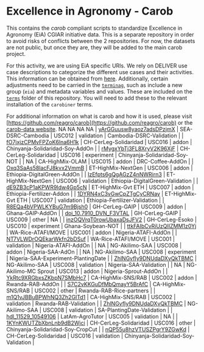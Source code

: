 # Excellence in Agronomy - Carob

This contains the *carob* compliant scripts to standardize Excellence in Agronomy (EiA) CGIAR initiative data. This is a separate repository in order to avoid risks of conflicts between the 2 repositories. For now, the datasets are not public, but once they are, they will be added to the main carob project.

For this activity, we are using EiA specific URIs. We rely on DELIVER use case descriptions to categorize the different use cases and their activities. This information can be obtained from [here](https://my.eia.cgiar.org/api/v1/usecases/). Additionally, certain adjustments need to be carried in the [`terminag`](https://github.com/reagro/terminag), such as include a new group (`eia`) and metadata variables and values. These are included on the [`terms`](https://github.com/EiA2030/eia-carob) folder of this repository. You will need to add these to the relevant installation of the `carobiner` terms.

For additional information on what is carob and how it is used, please visit [https://github.com/reagro/carob](https://github.com/reagro/carob) or the [carob-data website](https://carob-data.org/).
NA
NA
NA
NA
| [yArGGuusw8yaoz7adsDPzjmX](https://github.com/EiA2030/eia-carob/tree/main/scripts/eia/yArGGuusw8yaoz7adsDPzjmX.R) | SEA-DSRC-Cambodia | USC012 | validation | Cambodia-DSRC-Validation |
| [fO7jxjzCPMvFPZoK6lna6H1k](https://github.com/EiA2030/eia-carob/tree/main/scripts/eia/fO7jxjzCPMvFPZoK6lna6H1k.R) | CH-CerLeg-Solidaridad | USC016 | addon | Chinyanja-Solidaridad-Soy-AddOn |
| [rMygxYbTj3FL8XryV2K96XjF](https://github.com/EiA2030/eia-carob/tree/main/scripts/eia/rMygxYbTj3FL8XryV2K96XjF.R) | CH-CerLeg-Solidaridad | USC016 | experiment | Chinyanja-Solidaridad-Soy-NOT |
| NA | CA-HighMix-OLAM | USC015 | addon | DRC-Coffee-AddOn |
| [Oxq3SaAs58lacFJ8kvx2VmmB](https://github.com/EiA2030/eia-carob/tree/main/scripts/eia/Oxq3SaAs58lacFJ8kvx2VmmB.R) | ET-HighMix-NextGen | USC006 | addon | Ethiopia-DigitalGreen-AddOn |
| [IzEfpts6gQgAGzZ4nNWRirn3](https://github.com/EiA2030/eia-carob/tree/main/scripts/eia/IzEfpts6gQgAGzZ4nNWRirn3.R) | ET-HighMix-NextGen | USC006 | validation | Ethiopia-DigitalGreen-Validation |
| [dE9ZB3cP1aKPWR9Idw4Gp5cN](https://github.com/EiA2030/eia-carob/tree/main/scripts/eia/dE9ZB3cP1aKPWR9Idw4Gp5cN.R) | ET-HighMix-Gvt ETH | USC007 | addon | Ethiopia-Fertilizer-Addon |
| [1DYRN4xC3vGwCpZTgCyCRNay](https://github.com/EiA2030/eia-carob/tree/main/scripts/eia/1DYRN4xC3vGwCpZTgCyCRNay.R) | ET-HighMix-Gvt ETH | USC007 | validation | Ethiopia-Fertilizer-Validation |
| [R8EQa4bVPWLKYBuG7m9Bjsh0](https://github.com/EiA2030/eia-carob/tree/main/scripts/eia/R8EQa4bVPWLKYBuG7m9Bjsh0.R) | GH-CerLeg-GAIP | USC009 | addon | Ghana-GAIP-AddOn |
| [doi_10.7910_DVN_F3VTAL](https://github.com/EiA2030/eia-carob/tree/main/scripts/eia/doi_10.7910_DVN_F3VTAL.R) | GH-CerLeg-GAIP | USC009 | other | NA |
| [inzOQVrqT0rowUbaxaDsJFV2](https://github.com/EiA2030/eia-carob/tree/main/scripts/eia/inzOQVrqT0rowUbaxaDsJFV2.R) | GH-CerLeg-Esoko | USC010 | experiment | Ghana-Soybean-NOT |
| [ttkFAIbCvRiUzQIIZMM1z0Yj](https://github.com/EiA2030/eia-carob/tree/main/scripts/eia/ttkFAIbCvRiUzQIIZMM1z0Yj.R) | WA-Rice-ATAFI/MOVE | USC001 | addon | Nigeria-ATAFI-AddOn |
| [NT7VLWDrOQEkarWkfn2bDSuf](https://github.com/EiA2030/eia-carob/tree/main/scripts/eia/NT7VLWDrOQEkarWkfn2bDSuf.R) | WA-Rice-ATAFI/MOVE | USC001 | validation | Nigeria-ATAFI-AddOn |
| NA | NG-Akilimo-SAA | USC008 | addon | Nigeria-SAA-AdOn |
| NA | NG-Akilimo-SAA | USC008 | experiment | Nigeria-SAA-Experiment-PlantingDate |
| [ZhlNGvfIy9DNUdaDXvQkTBMC](https://github.com/EiA2030/eia-carob/tree/main/scripts/eia/ZhlNGvfIy9DNUdaDXvQkTBMC.R) | NG-Akilimo-SAA | USC008 | validation | Nigeria-SAA-Validation |
| NA | NG-Akilimo-MC Sprout | USC013 | addon | Nigeria-Sprout-AddOn |
| [YkRtc9XRGbxsZKbpN7SMbHc7](https://github.com/EiA2030/eia-carob/tree/main/scripts/eia/YkRtc9XRGbxsZKbpN7SMbHc7.R) | CA-HighMix-SNS/RAB | USC002 | addon | Rwanda-RAB-AddOn |
| [S7C2vKKGuDfMbQmayY5BrAfC](https://github.com/EiA2030/eia-carob/tree/main/scripts/eia/S7C2vKKGuDfMbQmayY5BrAfC.R) | CA-HighMix-SNS/RAB | USC002 | other | Rwanda-RAB-Rice-partners |
| [m1Q1vJBBuBPWhNQ3Zh2GITd1](https://github.com/EiA2030/eia-carob/tree/main/scripts/eia/m1Q1vJBBuBPWhNQ3Zh2GITd1.R) | CA-HighMix-SNS/RAB | USC002 | validation | Rwanda-RAB-Validation |
| [ZhlNGvfIy9DNUdaDXvQkTBMC](https://github.com/EiA2030/eia-carob/tree/main/scripts/eia/ZhlNGvfIy9DNUdaDXvQkTBMC.R) | NG-Akilimo-SAA | USC008 | validation | SA-PlantingDate-Validation |
| [hdl_11529_10549106](https://github.com/EiA2030/eia-carob/tree/main/scripts/eia/hdl_11529_10549106.R) | LatAm-AgroTutor | USC005 | validation | NA |
| [1KYnKWUTZbXbnLnb9dB2Wjci](https://github.com/EiA2030/eia-carob/tree/main/scripts/eia/1KYnKWUTZbXbnLnb9dB2Wjci.R) | CH-CerLeg-Solidaridad | USC016 | other | Chinyanja-Solidaridad-Soy-CropCut |
| [nQP55u8hzVTUSZPgrY9ZGwKd](https://github.com/EiA2030/eia-carob/tree/main/scripts/eia/nQP55u8hzVTUSZPgrY9ZGwKd.R) | CH-CerLeg-Solidaridad | USC016 | validation | Chinyanja-Solidaridad-Soy-Validation |
